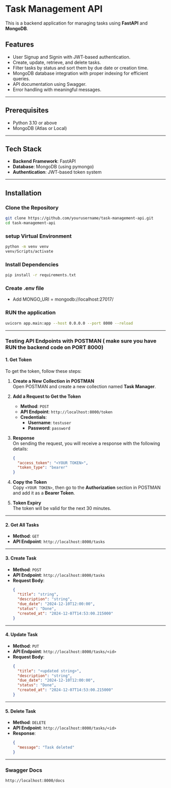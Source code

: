 # Task Management API  

This is a backend application for managing tasks using **FastAPI** and **MongoDB**.

## Features  
- User Signup and Signin with JWT-based authentication.  
- Create, update, retrieve, and delete tasks.  
- Filter tasks by status and sort them by due date or creation time.  
- MongoDB database integration with proper indexing for efficient queries.  
- API documentation using Swagger.  
- Error handling with meaningful messages.  

---

## Prerequisites  
- Python 3.10 or above  
- MongoDB (Atlas or Local)  

---

## Tech Stack  
- **Backend Framework**: FastAPI  
- **Database**: MongoDB (using pymongo)  
- **Authentication**: JWT-based token system  

---

## Installation  

### Clone the Repository  
```bash  
git clone https://github.com/yourusername/task-management-api.git  
cd task-management-api

```

### setup Virtual Environment
```bash
python -m venv venv  
venv/Scripts/activate
```

### Install Dependencies
```bash
pip install -r requirements.txt  
```

### Create .env file
- Add MONGO_URI = mongodb://localhost:27017/

### RUN the application
```bash
uvicorn app.main:app --host 0.0.0.0 --port 8000 --reload  
```

---

### Testing API Endpoints with POSTMAN ( make sure you have RUN the backend code on PORT 8000)

#### 1. **Get Token**

   To get the token, follow these steps:

   1. **Create a New Collection in POSTMAN**  
      Open POSTMAN and create a new collection named **Task Manager**.

   2. **Add a Request to Get the Token**  
      - **Method**: `POST`  
      - **API Endpoint**: `http://localhost:8000/token`  
      - **Credentials**:  
        - **Username**: `testuser`  
        - **Password**: `password`

   3. **Response**  
      On sending the request, you will receive a response with the following details:
      ```json
      {
        "access_token": "<YOUR TOKEN>",
        "token_type": "bearer"
      }
      ```

   4. **Copy the Token**  
      Copy `<YOUR TOKEN>`, then go to the **Authorization** section in POSTMAN and add it as a **Bearer Token**.

   5. **Token Expiry**  
      The token will be valid for the next 30 minutes.

---

#### 2. **Get All Tasks**

   - **Method**: `GET`  
   - **API Endpoint**: `http://localhost:8000/tasks`

---

#### 3. **Create Task**

   - **Method**: `POST`  
   - **API Endpoint**: `http://localhost:8000/tasks`  
   - **Request Body**:  
     ```json
     {
       "title": "string",
       "description": "string",
       "due_date": "2024-12-10T12:00:00",
       "status": "Done",
       "created_at": "2024-12-07T14:53:00.215000"
     }
     ```

---

#### 4. **Update Task**

   - **Method**: `PUT`  
   - **API Endpoint**: `http://localhost:8000/tasks/<id>`  
   - **Request Body**:  
     ```json
     {
       "title": "<updated string>",
       "description": "string",
       "due_date": "2024-12-10T12:00:00",
       "status": "Done",
       "created_at": "2024-12-07T14:53:00.215000"
     }
     ```

---

#### 5. **Delete Task**

   - **Method**: `DELETE`  
   - **API Endpoint**: `http://localhost:8000/tasks/<id>`  
   - **Response**:  
     ```json
     {
       "message": "Task deleted"
     }
     ```

---

### Swagger Docs

```bash
http://localhost:8000/docs 
```











